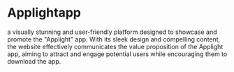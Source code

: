 # Applightapp
a visually stunning and user-friendly platform designed to showcase and promote the "Applight" app. With its sleek design and compelling content, the website effectively communicates the value proposition of the Applight app, aiming to attract and engage potential users while encouraging them to download the app.
